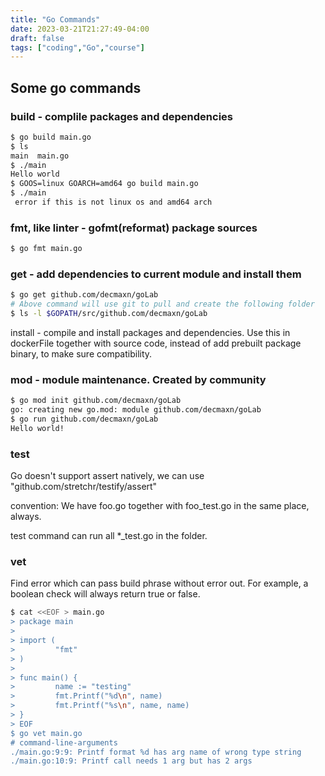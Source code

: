 ```yaml
---
title: "Go Commands"
date: 2023-03-21T21:27:49-04:00
draft: false
tags: ["coding","Go","course"]
---
```


## Some go commands
### build - complile packages and dependencies
```bash
$ go build main.go
$ ls 
main  main.go
$ ./main
Hello world
$ GOOS=linux GOARCH=amd64 go build main.go
$ ./main
 error if this is not linux os and amd64 arch
```
### fmt, like linter - gofmt(reformat) package sources
```bash
$ go fmt main.go
```
### get - add dependencies to current module and install them
```bash
$ go get github.com/decmaxn/goLab
# Above command will use git to pull and create the following folder
$ ls -l $GOPATH/src/github.com/decmaxn/goLab
```
install - compile and install packages and dependencies. 
    Use this in dockerFile together with source code, instead of add prebuilt package binary, to make sure compatibility.

### mod - module maintenance. Created by community
```bash
$ go mod init github.com/decmaxn/goLab
go: creating new go.mod: module github.com/decmaxn/goLab
$ go run github.com/decmaxn/goLab
Hello world!
```
### test 

Go doesn't support assert natively, we can use "github.com/stretchr/testify/assert"

convention: We have foo.go together with foo_test.go in the same place, always.

test command can run all *_test.go in the folder.

### vet
Find error which can pass build phrase without error out. For example, a boolean check will always return true or false.

 ```bash
 $ cat <<EOF > main.go
> package main
> 
> import (
>         "fmt"
> )
> 
> func main() {
>         name := "testing"
>         fmt.Printf("%d\n", name)
>         fmt.Printf("%s\n", name, name)
> }
> EOF
$ go vet main.go
# command-line-arguments
./main.go:9:9: Printf format %d has arg name of wrong type string
./main.go:10:9: Printf call needs 1 arg but has 2 args
```